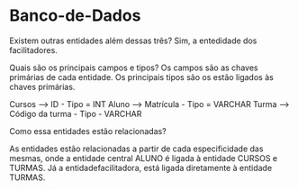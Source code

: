 # Banco-de-Dados

Existem outras entidades além dessas três?
Sim, a entedidade dos facilitadores.

Quais são os principais campos e tipos?
Os campos são as chaves primárias de cada entidade. Os principais tipos são os estão ligados às chaves primárias.

Cursos --> ID - Tipo = INT
Aluno --> Matrícula - Tipo = VARCHAR
Turma --> Código da turma - Tipo - VARCHAR

Como essa entidades estão relacionadas?

As entidades estão relacionadas a partir de cada especificidade das mesmas, onde a entidade central ALUNO é ligada à entidade CURSOS e TURMAS. Já a entidadefacilitadora, está ligada diretamente à entidade TURMAS.
